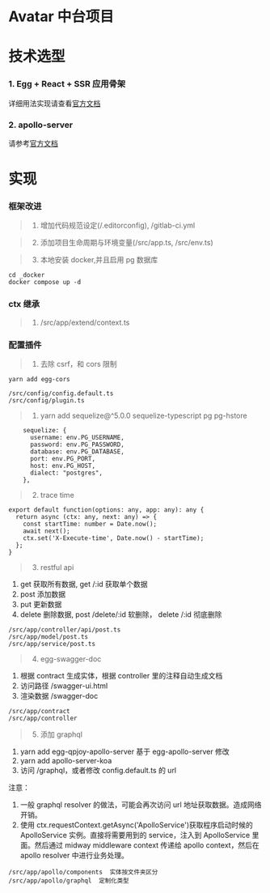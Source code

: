 # Avatar 中台项目

# 技术选型

### 1. Egg + React + SSR 应用骨架

详细用法实现请查看[官方文档](http://ykfe.surge.sh)

### 2. apollo-server

请参考[官方文档](https://www.apollographql.com/docs/apollo-server/)

# 实现

### 框架改进

> 1. 增加代码规范设定(/.editorconfig), /gitlab-ci.yml

> 2. 添加项目生命周期与环境变量(/src/app.ts, /src/env.ts)

> 3. 本地安装 docker,并且启用 pg 数据库

```
cd _docker
docker compose up -d
```

### ctx 继承

> 1. /src/app/extend/context.ts

### 配置插件

> 1. 去除 csrf，和 cors 限制

```
yarn add egg-cors

/src/config/config.default.ts
/src/config/plugin.ts
```

> 1. yarn add sequelize@^5.0.0 sequelize-typescript pg pg-hstore

```
    sequelize: {
      username: env.PG_USERNAME,
      password: env.PG_PASSWORD,
      database: env.PG_DATABASE,
      port: env.PG_PORT,
      host: env.PG_HOST,
      dialect: "postgres",
    },
```

> 2. trace time

```
export default function(options: any, app: any): any {
  return async (ctx: any, next: any) => {
    const startTime: number = Date.now();
    await next();
    ctx.set('X-Execute-time', Date.now() - startTime);
  };
}
```

> 3. restful api

1. get 获取所有数据, get /:id 获取单个数据
2. post 添加数据
3. put 更新数据
4. delete 删除数据, post /delete/:id 软删除， delete /:id 彻底删除

```
/src/app/controller/api/post.ts
/src/app/model/post.ts
/src/app/service/post.ts
```

> 4. egg-swagger-doc

1. 根据 contract 生成实体，根据 controller 里的注释自动生成文档
2. 访问路径 /swagger-ui.html
3. 渲染数据 /swagger-doc

```
/src/app/contract
/src/app/controller
```

> 5. 添加 graphql

1. yarn add egg-qpjoy-apollo-server 基于 egg-apollo-server 修改
2. yarn add apollo-server-koa
3. 访问 /graphql，或者修改 config.default.ts 的 url

注意：

1. 一般 graphql resolver 的做法，可能会再次访问 url 地址获取数据。造成网络开销。
2. 使用 ctx.requestContext.getAsync('ApolloService')获取程序启动时候的 ApolloService 实例。直接将需要用到的 service，注入到 ApolloService 里面。然后通过 midway middleware context 传递给 apollo context，然后在 apollo resolver 中进行业务处理。

```
/src/app/apollo/components  实体按文件夹区分
/src/app/apollo/graphql  定制化类型
```
